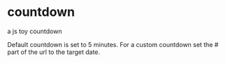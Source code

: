 # countdown
a js toy countdown


Default countdown is set to 5 minutes. For a custom countdown set the # part of the url to the target date.